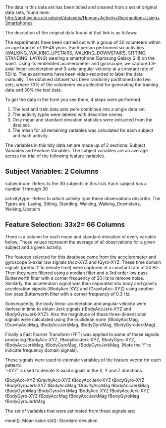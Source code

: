 The data in this data set has been tidied and cleaned from a set of original data sets, found here:
http://archive.ics.uci.edu/ml/datasets/Human+Activity+Recognition+Using+Smartphones

The desription of the original data found at that link is as follows:

The experiments have been carried out with a group of 30 volunteers within an age bracket of 19-48 years. Each person performed six activities (WALKING, WALKING_UPSTAIRS, WALKING_DOWNSTAIRS, SITTING, STANDING, LAYING) wearing a smartphone (Samsung Galaxy S II) on the waist. Using its embedded accelerometer and gyroscope, we captured 3-axial linear acceleration and 3-axial angular velocity at a constant rate of 50Hz. The experiments have been video-recorded to label the data manually. The obtained dataset has been randomly partitioned into two sets, where 70% of the volunteers was selected for generating the training data and 30% the test data.

To get the data in the form you see them, 4 steps were performed.
1) The test and train data sets were combined into a single data set.
2) The activity types were labeled with descritive names.
3) Only mean and standard deviation statistics were extracted from the data set.
4) The mean for all remaining variables was calculated for each subject and each activity.

The variables in this tidy data set are made up of 2 sections: Subject Variables and Feature Variables.
The subject variables are an average across the trial of the following feature variables. 

Subject Variables: 2 Columns
-----------------
subjectnum- Refers to the 30 subjects in this trial. Each subject has a number 1 through 30

activitytype- Refers to which activity type these observations describe. The Types are:
  Laying, Sitting, Standing, Walking, Walking_Downstairs, Walking_Upstairs

Feature Selection: 33x2= 66 Columns
-----------------
There is a column for each mean and standard deviation of every variable below. These values represent the average of all observations for a given subject and a given activity.

The features selected for this database come from the accelerometer and gyroscope 3-axial raw signals tAcc-XYZ and tGyro-XYZ. These time domain signals (prefix 't' to denote time) were captured at a constant rate of 50 Hz. Then they were filtered using a median filter and a 3rd order low pass Butterworth filter with a corner frequency of 20 Hz to remove noise. Similarly, the acceleration signal was then separated into body and gravity acceleration signals (tBodyAcc-XYZ and tGravityAcc-XYZ) using another low pass Butterworth filter with a corner frequency of 0.3 Hz. 

Subsequently, the body linear acceleration and angular velocity were derived in time to obtain Jerk signals (tBodyAccJerk-XYZ and tBodyGyroJerk-XYZ). Also the magnitude of these three-dimensional signals were calculated using the Euclidean norm (tBodyAccMag, tGravityAccMag, tBodyAccJerkMag, tBodyGyroMag, tBodyGyroJerkMag). 

Finally a Fast Fourier Transform (FFT) was applied to some of these signals producing fBodyAcc-XYZ, fBodyAccJerk-XYZ, fBodyGyro-XYZ, fBodyAccJerkMag, fBodyGyroMag, fBodyGyroJerkMag. (Note the 'f' to indicate frequency domain signals). 

These signals were used to estimate variables of the feature vector for each pattern:  
'-XYZ' is used to denote 3-axial signals in the X, Y and Z directions.

tBodyAcc-XYZ 
tGravityAcc-XYZ 
tBodyAccJerk-XYZ 
tBodyGyro-XYZ 
tBodyGyroJerk-XYZ 
tBodyAccMag 
tGravityAccMag 
tBodyAccJerkMag 
tBodyGyroMag 
tBodyGyroJerkMag 
fBodyAcc-XYZ 
fBodyAccJerk-XYZ 
fBodyGyro-XYZ 
fBodyAccMag 
fBodyAccJerkMag 
fBodyGyroMag 
fBodyGyroJerkMag 

The set of variables that were estimated from these signals are: 

mean(): Mean value
std(): Standard deviation

